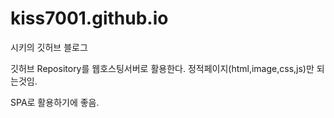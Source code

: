 # kiss7001.github.io
시키의 깃허브 블로그

깃허브 Repository를 웹호스팅서버로 활용한다.
정적페이지(html,image,css,js)만 되는것임.

SPA로 활용하기에 좋음.
